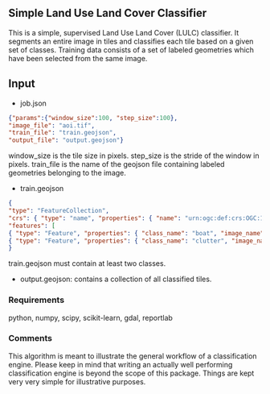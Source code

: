 ## Simple Land Use Land Cover Classifier

This is a simple, supervised Land Use Land Cover (LULC) classifier.
It segments an entire image in tiles and classifies each tile based on a given set of classes.
Training data consists of a set of labeled geometries which have been selected from the same image.  


## Input

+ job.json

~~~json
{"params":{"window_size":100, "step_size":100},
"image_file": "aoi.tif",
"train_file": "train.geojson",
"output_file": "output.geojson"}
~~~ 

window_size is the tile size in pixels. step_size is the stride of the window in pixels. train_file is the name 
of the geojson file containing labeled geometries belonging to the image.

+ train.geojson

~~~json
{
"type": "FeatureCollection",
"crs": { "type": "name", "properties": { "name": "urn:ogc:def:crs:OGC:1.3:CRS84" } },
"features": [
{ "type": "Feature", "properties": { "class_name": "boat", "image_name": "aoi.tif" }, "geometry": { "type": "Polygon", "coordinates": [ [ [ 113.994918315430752, 22.129573210547246 ], [ 113.996701993119601, 22.129611161136371 ], [ 113.996512240173971, 22.127789532858394 ], [ 113.99488036484162, 22.127865434036643 ], [ 113.994918315430752, 22.129573210547246 ] ] ] } },
{ "type": "Feature", "properties": { "class_name": "clutter", "image_name": "aoi.tif" }, "geometry": { "type": "Polygon", "coordinates": [ [ [ 113.983495188104271, 22.130635827042735 ], [ 113.984406002243261, 22.13101533293398 ], [ 113.985772223451747, 22.129383457601627 ], [ 113.984064446941133, 22.129497309368997 ], [ 113.984064446941133, 22.129497309368997 ], [ 113.983495188104271, 22.130635827042735 ] ] ] } }]
}
~~~

train.geojson must contain at least two classes. 

+ output.geojson: contains a collection of all classified tiles. 


### Requirements

python, numpy, scipy, scikit-learn, gdal, reportlab


### Comments
This algorithm is meant to illustrate the general workflow of a classification engine.
Please keep in mind that writing an actually well performing classification engine is beyond the scope of this package.
Things are kept very very simple for illustrative purposes.

